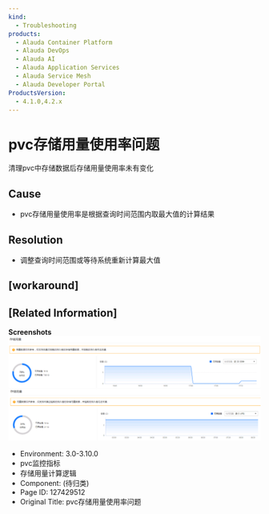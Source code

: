```yaml
---
kind:
  - Troubleshooting
products:
  - Alauda Container Platform
  - Alauda DevOps
  - Alauda AI
  - Alauda Application Services
  - Alauda Service Mesh
  - Alauda Developer Portal
ProductsVersion:
  - 4.1.0,4.2.x
---
```

<!-- A type of document that involves encountering a fault, diagnosing it, performing root cause analysis, and providing solutions. -->

# pvc存储用量使用率问题

清理pvc中存储数据后存储用量使用率未有变化

## Cause
- pvc存储用量使用率是根据查询时间范围内取最大值的计算结果

## Resolution
- 调整查询时间范围或等待系统重新计算最大值

## [workaround]

## [Related Information]
**Screenshots**
![](assets/pvccun-chu-yong-liang-shi-yong-lu-wen-ti/image2022-10-26_17-22-28.png)
![](assets/pvccun-chu-yong-liang-shi-yong-lu-wen-ti/image2022-10-26_17-29-41.png)
- Environment: 3.0-3.10.0
- pvc监控指标
- 存储用量计算逻辑
- Component: (待归类)
- Page ID: 127429512
- Original Title: pvc存储用量使用率问题
